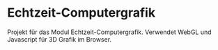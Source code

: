 # Echtzeit-Computergrafik
Projekt für das Modul Echtzeit-Computergrafik.
Verwendet WebGL und Javascript für 3D Grafik im Browser.